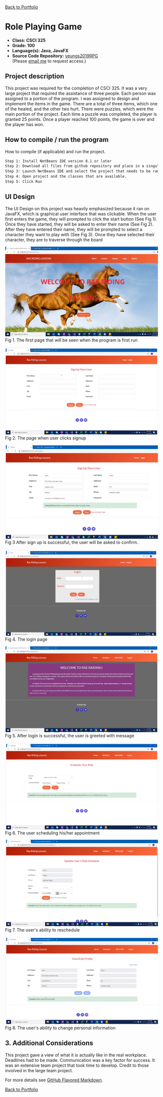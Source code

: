 [Back to Portfolio](./)

Role Playing Game
===============

-   **Class: CSCI 325** 
-   **Grade: 100**
-   **Language(s): Java, JavaFX**
-   **Source Code Repository:** [yeungs2019RPG](https://github.com/Epowell50/CSCI-495-Team-Project)  
    (Please [email me](mailto:sayeung@csustudent.net?subject=GitHub%20Access) to request access.)

## Project description
This project was required for the completion of CSCI 325.  It was a very large project that required the assistance of three people. Each person was assigned to a portion of the program.  I was assigned to design and implement the items in the game.  There are a total of three items, which one of the healed, and the other two hurt.  There were puzzles, which were the main portion of the project.  Each time a puzzle was completed, the player is granted 25 points. Once a player reached 100 points, the game is over and the player has won.

## How to compile / run the program

How to compile (if applicable) and run the project.

```bash
Step 1: Install NetBeans IDE version 8.1 or later 
Step 2: Download all files from github repository and place in a singular folder 
Step 3: Launch NetBeans IDE and select the project that needs to be ran
Step 4: Open project and the classes that are available.
Step 5: Click Run
```

## UI Design
The UI Design on this project was heavily emphasized because it ran on JavaFX, which is graphical user interface that was clickable. When the user first enters the game, they will prompted to click the start button (See Fig 1).  Once they have started, they will be asked to enter their name (See Fig 2).  After they have entered their name, they will be prompted to select a character they want to play with (See Fig 3). Once they have selected their character, they are to traverse through the board

![screenshot](images/Rae1.png)
Fig 1. The first page that will be seen when the program is first run

![screenshot](images/Rae2.png)
Fig 2. The page when user clicks signup

![screenshot](images/Rae3.png)
Fig 3 After sign up is successful, the user will be asked to confirm.

![screenshot](images/Rae4.png)
Fig 4. The login page

![screenshot](images/Rae5.png)
Fig 5. After login is successful, the user is greeted with message

![screenshot](images/Rae8.png)
Fig 6. The user scheduling his/her appointment

![screenshot](images/Rae10.png)
Fig 7. The user's ability to reschedule

![screenshot](images/Rae11.png)
Fig 8. The user's ability to change personal information

## 3. Additional Considerations
This project gave a view of what it is actually like in the real workplace.  Deadlines had to be made.  Communication was a key factor for success. It was an extensive team project that took time to develop.  Credit to those involved in the large team project.

For more details see [GitHub Flavored Markdown](https://guides.github.com/features/mastering-markdown/).

[Back to Portfolio](./)
